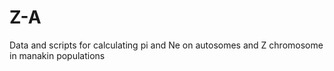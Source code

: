 # Z-A
Data and scripts for calculating pi and Ne on autosomes and Z chromosome in manakin populations
